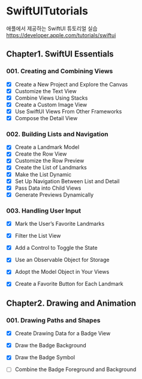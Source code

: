 # SwiftUITutorials
애플에서 제공하는 SwiftUI 튜토리얼 실습
https://developer.apple.com/tutorials/swiftui

## Chapter1. SwiftUI Essentials
### 001. Creating and Combining Views
- [x] Create a New Project and Explore the Canvas
- [x] Customize the Text View
- [x] Combine Views Using Stacks
- [x] Create a Custom Image View
- [x] Use SwiftUI Views From Other Frameworks
- [x] Compose the Detail View

### 002. Building Lists and Navigation
- [x] Create a Landmark Model
- [x] Create the Row View
- [x] Customize the Row Preview
- [x] Create the List of Landmarks
- [x] Make the List Dynamic
- [x] Set Up Navigation Between List and Detail
- [x] Pass Data into Child Views
- [x] Generate Previews Dynamically

### 003. Handling User Input
- [x] Mark the User’s Favorite Landmarks
- [x] Filter the List View
- [x] Add a Control to Toggle the State
- [x] Use an Observable Object for Storage
- [x] Adopt the Model Object in Your Views
- [x] Create a Favorite Button for Each Landmark


## Chapter2. Drawing and Animation
### 001. Drawing Paths and Shapes
- [x] Create Drawing Data for a Badge View
- [x] Draw the Badge Background
- [x] Draw the Badge Symbol
- [ ] Combine the Badge Foreground and Background

